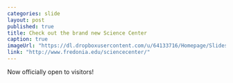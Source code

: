 ```yaml
---
categories: slide
layout: post
published: true
title: Check out the brand new Science Center
caption: true
imageUrl: "https://dl.dropboxusercontent.com/u/64133716/Homepage/Slides/science_center.jpg"
link: "http://www.fredonia.edu/sciencecenter/"
---
```


Now officially open to visitors!
